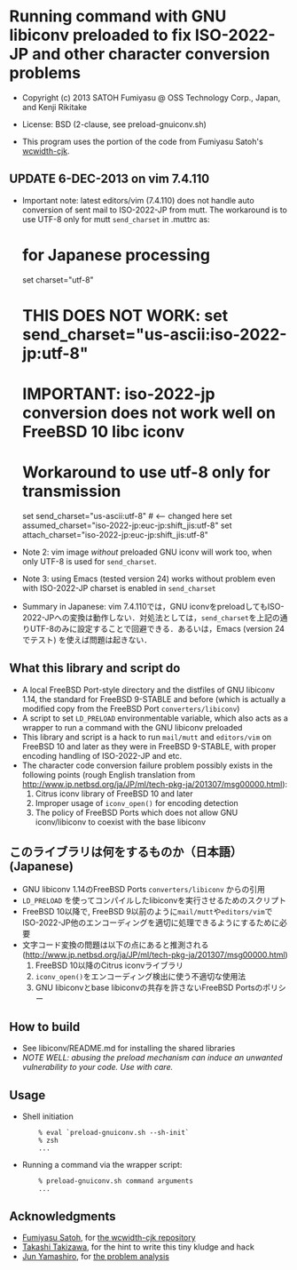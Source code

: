 # Running command with GNU libiconv preloaded to fix ISO-2022-JP and other character conversion problems

* Copyright (c) 2013 SATOH Fumiyasu @ OSS Technology Corp., Japan, and Kenji Rikitake
* License: BSD (2-clause, see preload-gnuiconv.sh)

* This program uses the portion of the code from Fumiyasu Satoh's [wcwidth-cjk](https://GitHub.com/fumiyas/wcwidth-cjk).

## UPDATE 6-DEC-2013 on vim 7.4.110

* Important note: latest editors/vim (7.4.110) does not handle auto conversion of sent mail to ISO-2022-JP from mutt. The workaround is to use UTF-8 only for mutt `send_charset` in .muttrc as:

    # for Japanese processing
    set charset="utf-8"
    # THIS DOES NOT WORK: set send_charset="us-ascii:iso-2022-jp:utf-8"
    # IMPORTANT: iso-2022-jp conversion does not work well on FreeBSD 10 libc iconv
    # Workaround to use utf-8 only for transmission
    set send_charset="us-ascii:utf-8" # <-- changed here
    set assumed_charset="iso-2022-jp:euc-jp:shift_jis:utf-8"
    set attach_charset="iso-2022-jp:euc-jp:shift_jis:utf-8"

* Note 2: vim image *without* preloaded GNU iconv will work too, when only UTF-8 is used for `send_charset`.

* Note 3: using Emacs (tested version 24) works without problem even with ISO-2022-JP charset is enabled in `send_charset`

* Summary in Japanese: vim 7.4.110では，GNU iconvをpreloadしてもISO-2022-JPへの変換は動作しない．対処法としては，`send_charset`を上記の通りUTF-8のみに設定することで回避できる．あるいは，Emacs (version 24でテスト) を使えば問題は起きない．

## What this library and script do

* A local FreeBSD Port-style directory and the distfiles of GNU libiconv 1.14, the standard for FreeBSD 9-STABLE and before (which is actually a modified copy from the FreeBSD Port `converters/libiconv`)
* A script to set `LD_PRELOAD` environmentable variable, which also acts as a wrapper to run a command with the GNU libiconv preloaded
* This library and script is a hack to run `mail/mutt` and `editors/vim` on FreeBSD 10 and later as they were in FreeBSD 9-STABLE, with proper encoding handling of ISO-2022-JP and etc.
* The character code conversion failure problem possibly exists in the following points (rough English translation from <http://www.jp.netbsd.org/ja/JP/ml/tech-pkg-ja/201307/msg00000.html>):
     1. Citrus iconv library of FreeBSD 10 and later
     2. Improper usage of `iconv_open()` for encoding detection
     3. The policy of FreeBSD Ports which does not allow GNU iconv/libiconv to coexist with the base libiconv

## このライブラリは何をするものか（日本語）(Japanese)

* GNU libiconv 1.14のFreeBSD Ports `converters/libiconv` からの引用
* `LD_PRELOAD` を使ってコンパイルしたlibiconvを実行させるためのスクリプト
* FreeBSD 10以降で, FreeBSD 9以前のように`mail/mutt`や`editors/vim`でISO-2022-JP他のエンコーディングを適切に処理できるようにするために必要
* 文字コード変換の問題は以下の点にあると推測される (<http://www.jp.netbsd.org/ja/JP/ml/tech-pkg-ja/201307/msg00000.html>)
     1. FreeBSD 10以降のCitrus iconvライブラリ 
     2. `iconv_open()`をエンコーディング検出に使う不適切な使用法
     3. GNU libiconvとbase libiconvの共存を許さないFreeBSD Portsのポリシー

## How to build

* See libiconv/README.md for installing the shared libraries
* *NOTE WELL: abusing the preload mechanism can induce an unwanted vulnerability to your code. Use with care.*

## Usage

* Shell initiation

          % eval `preload-gnuiconv.sh --sh-init`
          % zsh
          ...

* Running a command via the wrapper script:

          % preload-gnuiconv.sh command arguments
          ...

## Acknowledgments

* [Fumiyasu Satoh](https://twitter.com/satoh_fumiyasu), for [the wcwidth-cjk repository](https://github.com/fumiyas/wcwidth-cjk)
* [Takashi Takizawa](https://twitter.com/ttkzw), for the hint to write this tiny kludge and hack
* [Jun Yamashiro](https://twitter.com/yamajun_ofug), for [the problem analysis](http://www.jp.netbsd.org/ja/JP/ml/tech-pkg-ja/201307/msg00000.htm)
